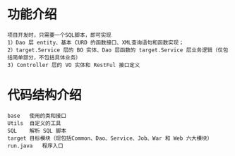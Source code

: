 # 功能介绍
    项目开发时，只需要一个SQL脚本，即可实现 
    1）Dao 层 entity、基本 CURD 的函数接口、XML查询语句和函数实现；
    2）target.Service 层的 BO 实体、Dao 层函数的 target.Service 层业务逻辑（仅包括简单部分，不包括具体业务）
    3) Controller 层的 VO 实体和 RestFul 接口定义

# 代码结构介绍
    base   使用的类和接口
    Utils  自定义的工具
    SQL    解析 SQL 脚本
    target 目标模块（现包括Common、Dao、Service、Job、War 和 Web 六大模块）
    run.java   程序入口